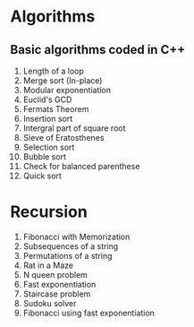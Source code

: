 # Algorithms
## Basic algorithms coded in C++
  1. Length of a loop
  2. Merge sort (In-place)
  3. Modular exponentiation 
  4. Euclid's GCD
  5. Fermats Theorem
  6. Insertion sort
  7. Intergral part of square root
  8. Sieve of Eratosthenes
  9. Selection sort
  10. Bubble sort
  11. Check for balanced parenthese
  12. Quick sort
# Recursion
 1. Fibonacci with Memorization
 2. Subsequences of a string
 3. Permutations of a string
 4. Rat in a Maze 
 5. N queen problem
 6. Fast exponentiation
 7. Staircase problem
 8. Sudoku solver
 9. Fibonacci using fast exponentiation
